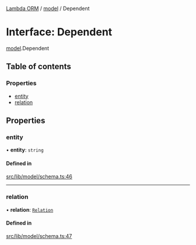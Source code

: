 [Lambda ORM](../README.md) / [model](../modules/model.md) / Dependent

# Interface: Dependent

[model](../modules/model.md).Dependent

## Table of contents

### Properties

- [entity](model.Dependent.md#entity)
- [relation](model.Dependent.md#relation)

## Properties

### entity

• **entity**: `string`

#### Defined in

[src/lib/model/schema.ts:46](https://github.com/FlavioLionelRita/lambdaorm/blob/baac5cd/src/lib/model/schema.ts#L46)

___

### relation

• **relation**: [`Relation`](model.Relation.md)

#### Defined in

[src/lib/model/schema.ts:47](https://github.com/FlavioLionelRita/lambdaorm/blob/baac5cd/src/lib/model/schema.ts#L47)
